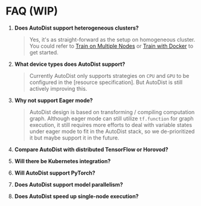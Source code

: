 # FAQ (WIP)

1. **Does AutoDist support heterogeneous clusters?**
    > Yes, it's as straight-forward as the setup on homogeneous cluster. 
    > You could refer to [Train on Multiple Nodes](tutorials/multi-node.md)
    > or [Train with Docker](tutorials/docker.md) to get started.

2. **What device types does AutoDist support?**
    > Currently AutoDist only supports strategies on `CPU` and `GPU` to be configured in
    > the [resource specification]. But AutoDist is still actively improving this.

3. **Why not support Eager mode?**
    > AutoDist design is based on transforming / compiling computation graph.
    > Although eager mode can still utilize `tf.function` for graph execution,
    > it still requires more efforts to deal with variable states under
    > eager mode to fit in the AutoDist stack, so we de-prioritized it 
    > but maybe support it in the future.

4. **Compare AutoDist with distributed TensorFlow or Horovod?**

5. **Will there be Kubernetes integration?**

6. **Will AutoDist support PyTorch?**

7. **Does AutoDist support model parallelism?**

8. **Does AutoDist speed up single-node execution?** 
